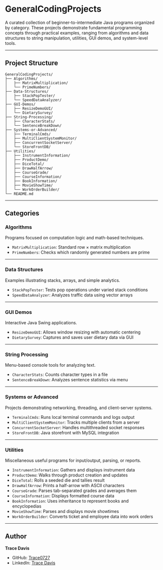 # GeneralCodingProjects

A curated collection of beginner-to-intermediate Java programs organized by category. These projects demonstrate fundamental programming concepts through practical examples, ranging from algorithms and data structures to string manipulation, utilities, GUI demos, and system-level tools.

---

## Project Structure

```
GeneralCodingProjects/
├── Algorithms/
│   ├── MatrixMultiplication/
│   └── PrimeNumbers/
├── Data-Structures/
│   ├── StackPopTester/
│   └── SpeedDataAnalyzer/
├── GUI-Demos/
│   ├── ResizeDemoGUI/
│   └── DietarySurvey/
├── String-Processing/
│   ├── CharacterStats/
│   └── SentenceBreakDown/
├── Systems-or-Advanced/
│   ├── TerminalCmds/
│   ├── MultiClientSystemMonitor/
│   ├── ConcurrentSocketServer/
│   └── StoreFrontDB/
├── Utilities/
│   ├── InstrumentInformation/
│   ├── ProductDemo/
│   ├── DiceTotal/
│   ├── DrawHalfArrow/
│   ├── CourseGrade/
│   ├── CourseInformation/
│   ├── BookInformation/
│   ├── MovieShowTime/
│   └── WorkOrderBuilder/
└── README.md
```

---

## Categories

### **Algorithms**
Programs focused on computation logic and math-based techniques.
- `MatrixMultiplication`: Standard row × matrix multiplication
- `PrimeNumbers`: Checks which randomly generated numbers are prime

---

### **Data Structures**
Examples illustrating stacks, arrays, and simple analytics.
- `StackPopTester`: Tests pop operations under varied stack conditions
- `SpeedDataAnalyzer`: Analyzes traffic data using vector arrays

---

### **GUI Demos**
Interactive Java Swing applications.
- `ResizeDemoGUI`: Allows window resizing with automatic centering
- `DietarySurvey`: Captures and saves user dietary data via GUI

---

### **String Processing**
Menu-based console tools for analyzing text.
- `CharacterStats`: Counts character types in a file
- `SentenceBreakDown`: Analyzes sentence statistics via menu

---

### **Systems or Advanced**
Projects demonstrating networking, threading, and client-server systems.
- `TerminalCmds`: Runs local terminal commands and logs output
- `MultiClientSystemMonitor`: Tracks multiple clients from a server
- `ConcurrentSocketServer`: Handles multithreaded socket responses
- `StoreFrontDB`: Java storefront with MySQL integration

---

### **Utilities**
Miscellaneous useful programs for input/output, parsing, or reports.
- `InstrumentInformation`: Gathers and displays instrument data
- `ProductDemo`: Walks through product creation and updates
- `DiceTotal`: Rolls a seeded die and tallies result
- `DrawHalfArrow`: Prints a half-arrow with ASCII characters
- `CourseGrade`: Parses tab-separated grades and averages them
- `CourseInformation`: Displays formatted course data
- `BookInformation`: Uses inheritance to represent books and encyclopedias
- `MovieShowTime`: Parses and displays movie showtimes
- `WorkOrderBuilder`: Converts ticket and employee data into work orders

---

## Author
**Trace Davis**  
- GitHub: [Trace0727](https://github.com/Trace0727)  
- LinkedIn: [Trace Davis](https://www.linkedin.com/in/trace-d-926380138/)
